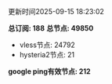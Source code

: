 更新时间2025-09-15 18:23:02

**总订阅: 188**
**总节点: 49850**
- vless节点: 24792
- hysteria2节点: 21

**google ping有效节点: 212**
